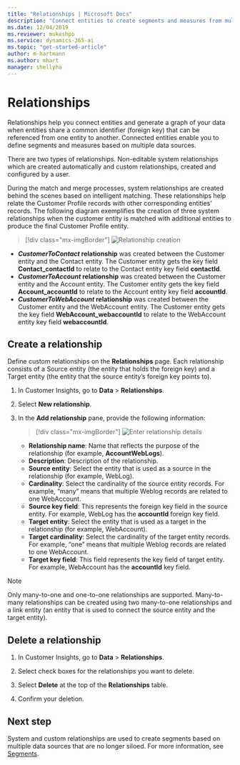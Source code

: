 ```yaml
---
title: "Relationships | Microsoft Docs"
description: "Connect entities to create segments and measures from multiple data sources in Dynamics 365 Customer Insights."
ms.date: 12/04/2019
ms.reviewer: mukeshpo
ms.service: dynamics-365-ai
ms.topic: "get-started-article"
author: m-hartmann
ms.author: mhart
manager: shellyha
---
```


# Relationships

Relationships help you connect entities and generate a graph of your data when entities share a common identifier (foreign key) that can be referenced from one entity to another. Connected entities enable you to define segments and measures based on multiple data sources.

There are two types of relationships. Non-editable system relationships which are created automatically and custom relationships, created and configured by a user.

During the match and merge processes, system relationships are created behind the scenes based on intelligent matching. These relationships help relate the Customer Profile records with other corresponding entities' records. The following diagram exemplifies the creation of three system relationships when the customer entity is matched with additional entities to produce the final Customer Profile entity.

> [!div class="mx-imgBorder"]
> ![Relationship creation](media/relationships-entities-merge.png "Relationship creation")

- ***CustomerToContact* relationship** was created between the Customer entity and the Contact entity. The Customer entity gets the key field **Contact_contactId** to relate to the Contact entity key field **contactId**.
- ***CustomerToAccount* relationship** was created between the Customer entity and the Account entity. The Customer entity gets the key field **Account_accountId** to relate to the Account entity key field **accountId**.
- ***CustomerToWebAccount* relationship** was created between the Customer entity and the WebAccount entity. The Customer entity gets the key field **WebAccount_webaccountId** to relate to the WebAccount entity key field **webaccountId**.

## Create a relationship

Define custom relationships on the **Relationships** page. Each relationship consists of a Source entity (the entity that holds the foreign key) and a Target entity (the entity that the source entity’s foreign key points to).

1. In Customer Insights, go to **Data** > **Relationships**.

2. Select **New relationship**.

3. In the **Add relationship** pane, provide the following information:

   > [!div class="mx-imgBorder"]
   > ![Enter relationship details](media/relationships-add.png "Enter relationship details")

   - **Relationship name**: Name that reflects the purpose of the relationship (for example, **AccountWebLogs**).
   - **Description**: Description of the relationship.
   - **Source entity**: Select the entity that is used as a source in the relationship (for example, WebLog).
   - **Cardinality**: Select the cardinality of the source entity records. For example, “many” means that multiple Weblog records are related to one WebAccount.
   - **Source key field**: This represents the foreign key field in the source entity. For example, WebLog has the **accountId** foreign key field.
   - **Target entity**: Select the entity that is used as a target in the relationship (for example, WebAccount).
   - **Target cardinality**: Select the cardinality of the target entity records. For example, “one” means that multiple Weblog records are related to one WebAccount.
   - **Target key field**: This field represents the key field of target entity. For example, WebAccount has the **accountId** key field.

> [!NOTE]
> Only many-to-one and one-to-one relationships are supported. Many-to-many relationships can be created using two many-to-one relationships and a link entity (an entity that is used to connect the source entity and the target entity).

## Delete a relationship

1. In Customer Insights, go to **Data** > **Relationships**.

2. Select check boxes for the relationships you want to delete.

3. Select **Delete** at the top of the **Relationships** table.

4. Confirm your deletion.

## Next step

System and custom relationships are used to create segments based on multiple data sources that are no longer siloed. For more information, see [Segments](pm-segments.md).
